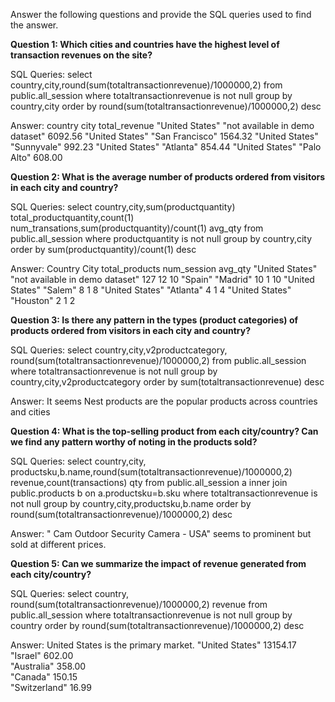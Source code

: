 Answer the following questions and provide the SQL queries used to find the answer.

    
**Question 1: Which cities and countries have the highest level of transaction revenues on the site?**

SQL Queries:
select country,city,round(sum(totaltransactionrevenue)/1000000,2) from public.all_session
where totaltransactionrevenue is not null
group by country,city
order by round(sum(totaltransactionrevenue)/1000000,2) desc


Answer:
country city total_revenue
"United States"	"not available in demo dataset"	6092.56
"United States"	"San Francisco"	1564.32
"United States"	"Sunnyvale"	992.23
"United States"	"Atlanta"	854.44
"United States"	"Palo Alto"	608.00



**Question 2: What is the average number of products ordered from visitors in each city and country?**


SQL Queries:
select country,city,sum(productquantity) total_productquantity,count(1) num_transations,sum(productquantity)/count(1) avg_qty from public.all_session
where productquantity is not null
group by country,city
order by sum(productquantity)/count(1) desc


Answer:
Country City total_products num_session avg_qty
"United States"	"not available in demo dataset"	127	12	10
"Spain"	"Madrid"	10	1	10
"United States"	"Salem"	8	1	8
"United States"	"Atlanta"	4	1	4
"United States"	"Houston"	2	1	2




**Question 3: Is there any pattern in the types (product categories) of products ordered from visitors in each city and country?**


SQL Queries:
select country,city,v2productcategory, round(sum(totaltransactionrevenue)/1000000,2) from public.all_session
where totaltransactionrevenue is not null
group by country,city,v2productcategory
order by sum(totaltransactionrevenue) desc


Answer:
It seems Nest products are the popular products across countries and cities




**Question 4: What is the top-selling product from each city/country? Can we find any pattern worthy of noting in the products sold?**


SQL Queries:
select country,city, productsku,b.name,round(sum(totaltransactionrevenue)/1000000,2) revenue,count(transactions) qty from public.all_session a
inner join  public.products b
on a.productsku=b.sku
where totaltransactionrevenue is not null
group by country,city,productsku,b.name
order by round(sum(totaltransactionrevenue)/1000000,2) desc 

Answer:
" Cam Outdoor Security Camera - USA" seems to prominent but sold at different prices.




**Question 5: Can we summarize the impact of revenue generated from each city/country?**

SQL Queries:
select country, round(sum(totaltransactionrevenue)/1000000,2) revenue from public.all_session
where totaltransactionrevenue is not null
group by country
order by round(sum(totaltransactionrevenue)/1000000,2) desc

Answer:
United States is the primary market.
"United States"	13154.17	
"Israel"	602.00	
"Australia"	358.00	
"Canada"	150.15	
"Switzerland"	16.99	






